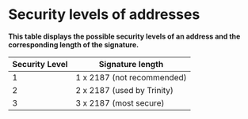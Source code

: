 # Security levels of addresses

**This table displays the possible security levels of an address and the corresponding length of the signature.**


| Security Level | Signature length                   |
| -------------- | -------------------------- |
| 1              | 1 x 2187 (not recommended) |
| 2              | 2 x 2187 (used by Trinity)         |
| 3              | 3 x 2187 (most secure)           |